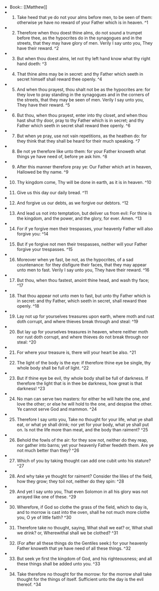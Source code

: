 - Book:: [[Matthew]]
- 1. Take heed that ye do not your alms before men, to be seen of them: otherwise ye have no reward of your Father which is in heaven. ^1
- 2. Therefore when thou doest thine alms, do not sound a trumpet before thee, as the hypocrites do in the synagogues and in the streets, that they may have glory of men. Verily I say unto you, They have their reward. ^2
- 3. But when thou doest alms, let not thy left hand know what thy right hand doeth: ^3
- 4. That thine alms may be in secret: and thy Father which seeth in secret himself shall reward thee openly. ^4
- 5. And when thou prayest, thou shalt not be as the hypocrites are: for they love to pray standing in the synagogues and in the corners of the streets, that they may be seen of men. Verily I say unto you, They have their reward. ^5
- 6. But thou, when thou prayest, enter into thy closet, and when thou hast shut thy door, pray to thy Father which is in secret; and thy Father which seeth in secret shall reward thee openly. ^6
- 7. But when ye pray, use not vain repetitions, as the heathen do: for they think that they shall be heard for their much speaking. ^7
- 8. Be not ye therefore like unto them: for your Father knoweth what things ye have need of, before ye ask him. ^8
- 9. After this manner therefore pray ye: Our Father which art in heaven, Hallowed be thy name. ^9
- 10. Thy kingdom come, Thy will be done in earth, as it is in heaven. ^10
- 11. Give us this day our daily bread. ^11
- 12. And forgive us our debts, as we forgive our debtors. ^12
- 13. And lead us not into temptation, but deliver us from evil: For thine is the kingdom, and the power, and the glory, for ever. Amen. ^13
- 14. For if ye forgive men their trespasses, your heavenly Father will also forgive you: ^14
- 15. But if ye forgive not men their trespasses, neither will your Father forgive your trespasses. ^15
- 16. Moreover when ye fast, be not, as the hypocrites, of a sad countenance: for they disfigure their faces, that they may appear unto men to fast. Verily I say unto you, They have their reward. ^16
- 17. But thou, when thou fastest, anoint thine head, and wash thy face; ^17
- 18. That thou appear not unto men to fast, but unto thy Father which is in secret: and thy Father, which seeth in secret, shall reward thee openly. ^18
- 19. Lay not up for yourselves treasures upon earth, where moth and rust doth corrupt, and where thieves break through and steal: ^19
- 20. But lay up for yourselves treasures in heaven, where neither moth nor rust doth corrupt, and where thieves do not break through nor steal: ^20
- 21. For where your treasure is, there will your heart be also. ^21
- 22. The light of the body is the eye: if therefore thine eye be single, thy whole body shall be full of light. ^22
- 23. But if thine eye be evil, thy whole body shall be full of darkness. If therefore the light that is in thee be darkness, how great is that darkness! ^23
- 24. No man can serve two masters: for either he will hate the one, and love the other; or else he will hold to the one, and despise the other. Ye cannot serve God and mammon. ^24
- 25. Therefore I say unto you, Take no thought for your life, what ye shall eat, or what ye shall drink; nor yet for your body, what ye shall put on. Is not the life more than meat, and the body than raiment? ^25
- 26. Behold the fowls of the air: for they sow not, neither do they reap, nor gather into barns; yet your heavenly Father feedeth them. Are ye not much better than they? ^26
- 27. Which of you by taking thought can add one cubit unto his stature? ^27
- 28. And why take ye thought for raiment? Consider the lilies of the field, how they grow; they toil not, neither do they spin: ^28
- 29. And yet I say unto you, That even Solomon in all his glory was not arrayed like one of these. ^29
- 30. Wherefore, if God so clothe the grass of the field, which to day is, and to morrow is cast into the oven, shall he not much more clothe you, O ye of little faith? ^30
- 31. Therefore take no thought, saying, What shall we eat? or, What shall we drink? or, Wherewithal shall we be clothed? ^31
- 32. (For after all these things do the Gentiles seek:) for your heavenly Father knoweth that ye have need of all these things. ^32
- 33. But seek ye first the kingdom of God, and his righteousness; and all these things shall be added unto you. ^33
- 34. Take therefore no thought for the morrow: for the morrow shall take thought for the things of itself. Sufficient unto the day is the evil thereof. ^34
